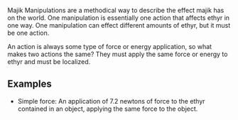 Majik Manipulations are a methodical way to describe the effect majik has on the world. One manipulation is essentially one action that affects ethyr in one way. One manipulation can effect different amounts of ethyr, but it must be one action.

An action is always some type of force or energy application, so what makes two actions the same? They must apply the same force or energy to ethyr and must be localized.

## Examples
- Simple force:
An application of 7.2 newtons of force to the ethyr contained in an object, applying the same force to the object.